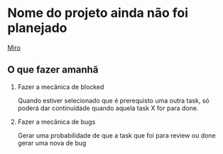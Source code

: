 # Nome do projeto ainda não foi planejado


[Miro](https://miro.com/app/board/uXjVOnRj85Y=/)

## O que fazer amanhã

1. Fazer a mecânica de blocked

    Quando estiver selecionado que é prerequisto uma outra task, só poderá dar continuidade quando aquela task X for para done.

1. Fazer a mecânica de bugs

    Gerar uma probabilidade de que a task que foi para review ou done gerar uma nova de bug